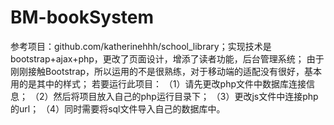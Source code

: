 # BM-bookSystem
参考项目：github.com/katherinehhh/school_library；实现技术是bootstrap+ajax+php，更改了页面设计，增添了读者功能，后台管理系统；
由于刚刚接触Bootstrap，所以运用的不是很熟练，对于移动端的适配没有很好，基本用的是其中的样式；
若要运行此项目：
（1）请先更改php文件中数据库连接信息；
（2）然后将项目放入自己的php运行目录下；
（3）更改js文件中连接php的url；
（4）同时需要将sql文件导入自己的数据库中。
